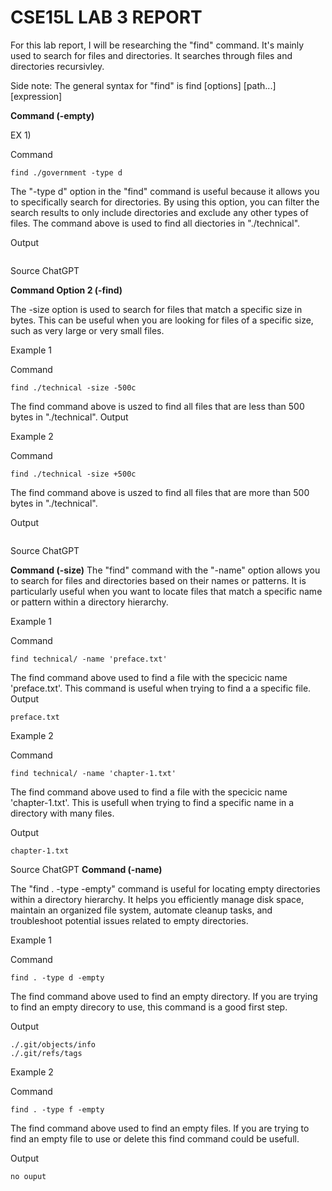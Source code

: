 # CSE15L LAB 3 REPORT 

For this lab report, I will be researching the "find" command. It's mainly
used to search for files and directories. It searches through files and directories recursivley.

Side note: The general syntax for "find" is
find [options] [path...] [expression]

**Command (-empty)**

EX 1) 

Command
``` 
find ./government -type d
 ``` 

The "-type d" option in the "find" command is useful because it allows you to specifically search for directories. 
By using this option, you can filter the search results to only include directories and exclude any other types of files. 
The command above is used to find all diectories in "./technical".

Output
``` 
``` 

Source
ChatGPT

**Command Option 2 (-find)**

The -size option is used to search for files that match a specific size in bytes. This can be useful when you are looking for files of a specific size, such as very large or very small files.

Example 1 

Command
``` 
find ./technical -size -500c

 ``` 
The find command above is uszed to find all files that are less than 500 bytes in "./technical".
Output



Example 2

Command

``` 
find ./technical -size +500c
``` 
The find command above is uszed to find all files that are more than 500 bytes in "./technical".

Output
``` 

``` 
Source
ChatGPT

**Command (-size)**
The "find" command with the "-name" option allows you to search for files and directories based on their names or patterns. 
It is particularly useful when you want to locate files that match a specific name or pattern within a directory hierarchy. 

Example 1 

Command
``` 
find technical/ -name 'preface.txt'

 ``` 

The find command above used to find a file with the specicic name 'preface.txt'.
This command is useful when trying to find a a specific file.
Output
``` 
preface.txt
``` 


Example 2

Command

``` 
find technical/ -name 'chapter-1.txt'

``` 

The find command above used to find a file with the specicic name 'chapter-1.txt'. 
This is usefull when trying to find a specific name in a directory with many files.


Output
``` 
chapter-1.txt
``` 
Source
ChatGPT
**Command (-name)**

The "find . -type  -empty" command is useful for locating empty directories within a directory hierarchy. 
It helps you efficiently manage disk space, maintain an organized file system, automate cleanup tasks, 
and troubleshoot potential issues related to empty directories.

Example 1 

Command
``` 
find . -type d -empty

 ``` 

The find command above used to find an empty directory.
If you are trying to find an empty direcory to use, this command is a good first step.

Output
``` 
./.git/objects/info
./.git/refs/tags
``` 


Example 2

Command

``` 
find . -type f -empty

``` 
The find command above used to find an empty files.
If you are trying to find an empty file to use or delete this find command could be usefull.

Output
``` 
no ouput
``` 
